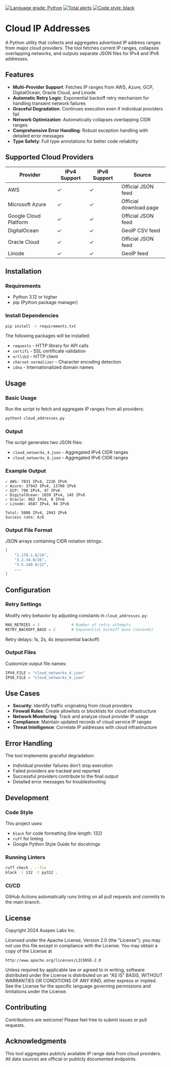 [![Language grade: Python](https://img.shields.io/lgtm/grade/python/g/auspex-labs/cloud-ipaddresses.svg?logo=lgtm&logoWidth=18)](https://lgtm.com/projects/g/auspex-labs/cloud-ipaddresses/context:python)
[![Total alerts](https://img.shields.io/lgtm/alerts/g/auspex-labs/cloud-ipaddresses.svg?logo=lgtm&logoWidth=18)](https://lgtm.com/projects/g/auspex-labs/cloud-ipaddresses/alerts/)
[![Code style: black](https://img.shields.io/badge/code%20style-black-000000.svg)](https://github.com/psf/black)

# Cloud IP Addresses

A Python utility that collects and aggregates advertised IP address ranges from major cloud providers. The tool fetches current IP ranges, collapses overlapping networks, and outputs separate JSON files for IPv4 and IPv6 addresses.

## Features

- **Multi-Provider Support**: Fetches IP ranges from AWS, Azure, GCP, DigitalOcean, Oracle Cloud, and Linode
- **Automatic Retry Logic**: Exponential backoff retry mechanism for handling transient network failures
- **Graceful Degradation**: Continues execution even if individual providers fail
- **Network Optimization**: Automatically collapses overlapping CIDR ranges
- **Comprehensive Error Handling**: Robust exception handling with detailed error messages
- **Type Safety**: Full type annotations for better code reliability

## Supported Cloud Providers

| Provider | IPv4 Support | IPv6 Support | Source |
|----------|--------------|--------------|--------|
| AWS | ✓ | ✓ | Official JSON feed |
| Microsoft Azure | ✓ | ✓ | Official download page |
| Google Cloud Platform | ✓ | ✓ | Official JSON feed |
| DigitalOcean | ✓ | ✓ | GeoIP CSV feed |
| Oracle Cloud | ✓ | ✓ | Official JSON feed |
| Linode | ✓ | ✓ | GeoIP feed |

## Installation

### Requirements

- Python 3.12 or higher
- pip (Python package manager)

### Install Dependencies

```bash
pip install -r requirements.txt
```

The following packages will be installed:
- `requests` - HTTP library for API calls
- `certifi` - SSL certificate validation
- `urllib3` - HTTP client
- `charset-normalizer` - Character encoding detection
- `idna` - Internationalized domain names

## Usage

### Basic Usage

Run the script to fetch and aggregate IP ranges from all providers:

```bash
python3 cloud_addresses.py
```

### Output

The script generates two JSON files:

- `cloud_networks_4.json` - Aggregated IPv4 CIDR ranges
- `cloud_networks_6.json` - Aggregated IPv6 CIDR ranges

### Example Output

```
✓ AWS: 7031 IPv4, 2226 IPv6
✓ Azure: 37943 IPv4, 13700 IPv6
✓ GCP: 796 IPv4, 47 IPv6
✓ DigitalOcean: 1039 IPv4, 145 IPv6
✓ Oracle: 982 IPv4, 0 IPv6
✓ Linode: 4587 IPv4, 94 IPv6

Total: 5008 IPv4, 2943 IPv6
Success rate: 6/6
```

### Output File Format

JSON arrays containing CIDR notation strings:

```json
[
    "1.178.1.0/24",
    "3.2.34.0/26",
    "3.5.140.0/22",
    ...
]
```

## Configuration

### Retry Settings

Modify retry behavior by adjusting constants in `cloud_addresses.py`:

```python
MAX_RETRIES = 3              # Number of retry attempts
RETRY_BACKOFF_BASE = 2       # Exponential backoff base (seconds)
```

Retry delays: 1s, 2s, 4s (exponential backoff)

### Output Files

Customize output file names:

```python
IPV4_FILE = "cloud_networks_4.json"
IPV6_FILE = "cloud_networks_6.json"
```

## Use Cases

- **Security**: Identify traffic originating from cloud providers
- **Firewall Rules**: Create allowlists or blocklists for cloud infrastructure
- **Network Monitoring**: Track and analyze cloud provider IP usage
- **Compliance**: Maintain updated records of cloud service IP ranges
- **Threat Intelligence**: Correlate IP addresses with cloud infrastructure

## Error Handling

The tool implements graceful degradation:

- Individual provider failures don't stop execution
- Failed providers are tracked and reported
- Successful providers contribute to the final output
- Detailed error messages for troubleshooting

## Development

### Code Style

This project uses:
- `black` for code formatting (line length: 132)
- `ruff` for linting
- Google Python Style Guide for docstrings

### Running Linters

```bash
ruff check . --fix
black -l 132 -t py312 .
```

### CI/CD

GitHub Actions automatically runs linting on all pull requests and commits to the main branch.

## License

Copyright 2024 Auspex Labs Inc.

Licensed under the Apache License, Version 2.0 (the "License");
you may not use this file except in compliance with the License.
You may obtain a copy of the License at

    http://www.apache.org/licenses/LICENSE-2.0

Unless required by applicable law or agreed to in writing, software
distributed under the License is distributed on an "AS IS" BASIS,
WITHOUT WARRANTIES OR CONDITIONS OF ANY KIND, either express or implied.
See the License for the specific language governing permissions and
limitations under the License.

## Contributing

Contributions are welcome! Please feel free to submit issues or pull requests.

## Acknowledgments

This tool aggregates publicly available IP range data from cloud providers. All data sources are official or publicly documented endpoints.